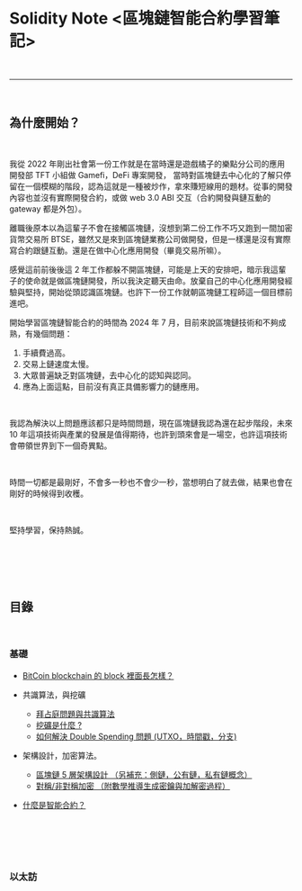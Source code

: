 # Solidity Note <區塊鏈智能合約學習筆記>

<br>

---

<br>

## 為什麼開始？

<br>

我從 2022 年剛出社會第一份工作就是在當時還是遊戲橘子的樂點分公司的應用開發部 TFT 小組做 Gamefi，DeFi 專案開發，
當時對區塊鏈去中心化的了解只停留在一個模糊的階段，認為這就是一種被炒作，拿來賺短線用的題材。從事的開發內容也並沒有實際開發合約，或做 web 3.0 ABI 交互（合約開發與鏈互動的 gateway 都是外包）。

離職後原本以為這輩子不會在接觸區塊鏈，沒想到第二份工作不巧又跑到一間加密貨幣交易所 BTSE，雖然又是來到區塊鏈業務公司做開發，但是一樣還是沒有實際寫合約跟鏈互動。還是在做中心化應用開發（畢竟交易所嘛）。

感覺這前前後後這 2 年工作都躲不開區塊鏈，可能是上天的安排吧，暗示我這輩子的使命就是做區塊鏈開發，所以我決定聽天由命。放棄自己的中心化應用開發經驗與堅持，開始從頭認識區塊鏈。也許下一份工作就朝區塊鏈工程師這一個目標前進吧。

開始學習區塊鏈智能合約的時間為 2024 年 7 月，目前來說區塊鏈技術和不夠成熟，有幾個問題：

1. 手續費過高。
2. 交易上鏈速度太慢。
3. 大眾普遍缺乏對區塊鏈，去中心化的認知與認同。
4. 應為上面這點，目前沒有真正具備影響力的鏈應用。

<br>

我認為解決以上問題應該都只是時間問題，現在區塊鏈我認為還在起步階段，未來 10 年這項技術與產業的發展是值得期待，也許到頭來會是一場空，也許這項技術會帶領世界到下一個奇異點。

<br>

時間一切都是最剛好，不會多一秒也不會少一秒，當想明白了就去做，結果也會在剛好的時候得到收穫。

<br>

堅持學習，保持熱誠。

<br>
<br>
<br>
<br>

## 目錄

<br>

### 基礎

* [BitCoin blockchain 的 block 裡面長怎樣？](1_1/README.md)

* 共識算法，與挖礦
    * [拜占庭問題與共識算法](1_2_1/README.md)
    * [挖礦是什麼 ?](1_2_2/README.md)
    * [如何解決 Double Spending 問題 (UTXO，時間戳，分支)](1_2_3/README.MD)

* 架構設計，加密算法。

    * [區塊鏈 5 層架構設計 （另補充：側鏈，公有鏈，私有鏈概念）](1_3/1/README.md)
    * [對稱/非對稱加密 （附數學推導生成密鑰與加解密過程）](1_3/2/README.md)

* [什麼是智能合約？](1_4/README.md)
<br>
<br>
<br>
<br>

### 以太訪
 
